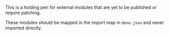 This is a holding pen for external modules that are yet to be published or
require patching.

These modules should be mapped in the import map in `deno.json` and never
imported directly.
